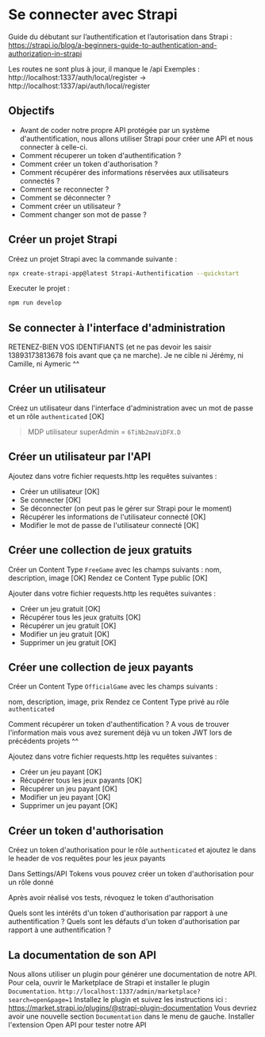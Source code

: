 # Se connecter avec Strapi

Guide du débutant sur l’authentification et l’autorisation dans Strapi :
https://strapi.io/blog/a-beginners-guide-to-authentication-and-authorization-in-strapi

Les routes ne sont plus à jour, il manque le /api
Exemples :
http://localhost:1337/auth/local/register ->
http://localhost:1337/api/auth/local/register


## Objectifs

- Avant de coder notre propre API protégée par un système d'authentification, nous allons utiliser Strapi pour créer une API et nous connecter à celle-ci.
- Comment récuperer un token d'authentification ?
- Comment créer un token d'authorisation ?
- Comment récupérer des informations réservées aux utilisateurs connectés ?
- Comment se reconnecter ?
- Comment se déconnecter ?
- Comment créer un utilisateur ?
- Comment changer son mot de passe ?

## Créer un projet Strapi

Créez un projet Strapi avec la commande suivante :
```bash
npx create-strapi-app@latest Strapi-Authentification --quickstart
```

Executer le projet :
```bash
npm run develop
```

## Se connecter à l'interface d'administration

RETENEZ-BIEN VOS IDENTIFIANTS (et ne pas devoir les saisir 13893173813678 fois avant que ça ne marche). Je ne cible ni Jérémy, ni Camille, ni Aymeric ^^

## Créer un utilisateur

Créez un utilisateur dans l'interface d'administration avec un mot de passe et un rôle `authenticated` [OK]

> MDP utilisateur superAdmin = ```6TiNb2maViDFX.D```

## Créer un utilisateur par l'API

Ajoutez dans votre fichier requests.http les requêtes suivantes :

- Créer un utilisateur [OK]
- Se connecter [OK]
- Se déconnecter (on peut pas le gérer sur Strapi pour le moment)
- Récupérer les informations de l'utilisateur connecté [OK]
- Modifier le mot de passe de l'utilisateur connecté [OK]


## Créer une collection de jeux gratuits

Créer un Content Type `FreeGame` avec les champs suivants :
nom, description, image [OK]
Rendez ce Content Type public [OK]

Ajouter dans votre fichier requests.http les requêtes suivantes :
- Créer un jeu gratuit [OK]
- Récupérer tous les jeux gratuits [OK]
- Récupérer un jeu gratuit [OK]
- Modifier un jeu gratuit [OK]
- Supprimer un jeu gratuit [OK]

## Créer une collection de jeux payants

Créer un Content Type `OfficialGame` avec les champs suivants :

nom, description, image, prix
Rendez ce Content Type privé au rôle `authenticated`

Comment récupérer un token d'authentification ?
A vous de trouver l'information mais vous avez surement déjà vu un token JWT lors de précédents projets ^^

Ajoutez dans votre fichier requests.http les requêtes suivantes :
- Créer un jeu payant [OK]
- Récupérer tous les jeux payants [OK]
- Récupérer un jeu payant [OK]
- Modifier un jeu payant [OK]
- Supprimer un jeu payant [OK]

## Créer un token d'authorisation

Créez un token d'authorisation pour le rôle `authenticated` et ajoutez le dans le header de vos requêtes pour les jeux payants

Dans Settings/API Tokens vous pouvez créer un token d'authorisation pour un rôle donné

Après avoir réalisé vos tests, révoquez le token d'authorisation

Quels sont les intérêts d'un token d'authorisation par rapport à une authentification ?
Quels sont les défauts d'un token d'authorisation par rapport à une authentification ?

## La documentation de son API

Nous allons utiliser un plugin pour générer une documentation de notre API.
Pour cela, ouvrir le Marketplace de Strapi et installer le plugin `Documentation`.
`http://localhost:1337/admin/marketplace?search=open&page=1`
Installez le plugin et suivez les instructions ici :
https://market.strapi.io/plugins/@strapi-plugin-documentation
Vous devriez avoir une nouvelle section `Documentation` dans le menu de gauche.
Installer l'extension Open API pour tester notre API